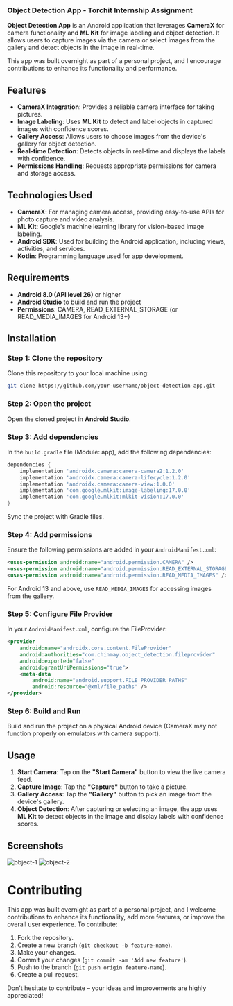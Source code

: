 ### Object Detection App - Torchit Internship Assignment

**Object Detection App** is an Android application that leverages **CameraX** for camera functionality and **ML Kit** for image labeling and object detection. It allows users to capture images via the camera or select images from the gallery and detect objects in the image in real-time.

This app was built overnight as part of a personal project, and I encourage contributions to enhance its functionality and performance.

## Features

- **CameraX Integration**: Provides a reliable camera interface for taking pictures.
- **Image Labeling**: Uses **ML Kit** to detect and label objects in captured images with confidence scores.
- **Gallery Access**: Allows users to choose images from the device's gallery for object detection.
- **Real-time Detection**: Detects objects in real-time and displays the labels with confidence.
- **Permissions Handling**: Requests appropriate permissions for camera and storage access.
  
## Technologies Used

- **CameraX**: For managing camera access, providing easy-to-use APIs for photo capture and video analysis.
- **ML Kit**: Google's machine learning library for vision-based image labeling.
- **Android SDK**: Used for building the Android application, including views, activities, and services.
- **Kotlin**: Programming language used for app development.

## Requirements

- **Android 8.0 (API level 26)** or higher
- **Android Studio** to build and run the project
- **Permissions**: CAMERA, READ_EXTERNAL_STORAGE (or READ_MEDIA_IMAGES for Android 13+)

## Installation

### Step 1: Clone the repository

Clone this repository to your local machine using:

```bash
git clone https://github.com/your-username/object-detection-app.git
```

### Step 2: Open the project

Open the cloned project in **Android Studio**.

### Step 3: Add dependencies

In the `build.gradle` file (Module: app), add the following dependencies:

```gradle
dependencies {
    implementation 'androidx.camera:camera-camera2:1.2.0'
    implementation 'androidx.camera:camera-lifecycle:1.2.0'
    implementation 'androidx.camera:camera-view:1.0.0'
    implementation 'com.google.mlkit:image-labeling:17.0.0'
    implementation 'com.google.mlkit:mlkit-vision:17.0.0'
}
```

Sync the project with Gradle files.

### Step 4: Add permissions

Ensure the following permissions are added in your `AndroidManifest.xml`:

```xml
<uses-permission android:name="android.permission.CAMERA" />
<uses-permission android:name="android.permission.READ_EXTERNAL_STORAGE" />
<uses-permission android:name="android.permission.READ_MEDIA_IMAGES" />
```

For Android 13 and above, use `READ_MEDIA_IMAGES` for accessing images from the gallery.

### Step 5: Configure File Provider

In your `AndroidManifest.xml`, configure the FileProvider:

```xml
<provider
    android:name="androidx.core.content.FileProvider"
    android:authorities="com.chinmay.object_detection.fileprovider"
    android:exported="false"
    android:grantUriPermissions="true">
    <meta-data
        android:name="android.support.FILE_PROVIDER_PATHS"
        android:resource="@xml/file_paths" />
</provider>
```

### Step 6: Build and Run

Build and run the project on a physical Android device (CameraX may not function properly on emulators with camera support).

## Usage

1. **Start Camera**: Tap on the **"Start Camera"** button to view the live camera feed.
2. **Capture Image**: Tap the **"Capture"** button to take a picture.
3. **Gallery Access**: Tap the **"Gallery"** button to pick an image from the device's gallery.
4. **Object Detection**: After capturing or selecting an image, the app uses **ML Kit** to detect objects in the image and display labels with confidence scores.

## Screenshots

![object-1](https://github.com/user-attachments/assets/2a31ba39-73a2-4fec-9784-59770a2728a6)
![object-2](https://github.com/user-attachments/assets/bc21ecdc-1030-47eb-bb0a-ee74ea79c3c6)



# Contributing

This app was built overnight as part of a personal project, and I welcome contributions to enhance its functionality, add more features, or improve the overall user experience. To contribute:

1. Fork the repository.
2. Create a new branch (`git checkout -b feature-name`).
3. Make your changes.
4. Commit your changes (`git commit -am 'Add new feature'`).
5. Push to the branch (`git push origin feature-name`).
6. Create a pull request.

Don't hesitate to contribute – your ideas and improvements are highly appreciated!

